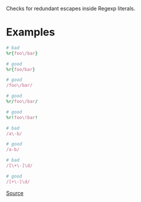 
Checks for redundant escapes inside Regexp literals.

# Examples

```ruby
# bad
%r{foo\/bar}

# good
%r{foo/bar}

# good
/foo\/bar/

# good
%r/foo\/bar/

# good
%r!foo\!bar!

# bad
/a\-b/

# good
/a-b/

# bad
/[\+\-]\d/

# good
/[+\-]\d/
```

[Source](http://www.rubydoc.info/gems/rubocop/RuboCop/Cop/Style/RedundantRegexpEscape)